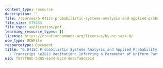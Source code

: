 ```yaml
---
content_type: resource
description: ''
file: /courses/6-041sc-probabilistic-systems-analysis-and-applied-probability-fall-2013/f577f89bbd85ead483c4dd8cfa9c8614_MIT6_041SCF13_Inferring_a_Parameter_of_Uniform_Part_1_300k.pdf
file_size: 575053
file_type: application/pdf
learning_resource_types: []
license: https://creativecommons.org/licenses/by-nc-sa/4.0/
ocw_type: OCWFile
resourcetype: Document
title: "6.041SC Probabilistic Systems Analysis and Applied Probability, Fall 2013\
  \ Transcript \u2013 Recitation: Inferring a Parameter of Uniform Part 1"
uid: f577f89b-bd85-ead4-83c4-dd8cfa9c8614
---
```

